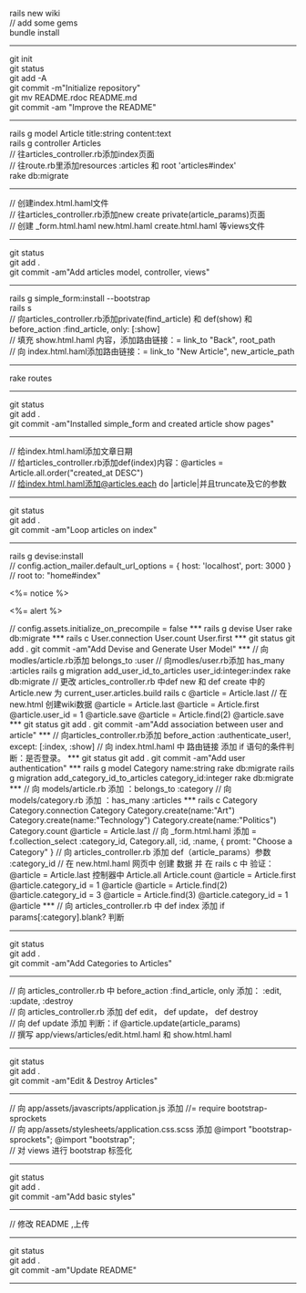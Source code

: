 rails new wiki  
// add some gems  
bundle install  

***
git init   
git status  
git add -A  
git commit -m"Initialize repository"  
git mv README.rdoc README.md  
git commit -am "Improve the README"  
***
rails g model Article title:string content:text  
rails g controller Articles  
// 往articles_controller.rb添加index页面  
// 往route.rb里添加resources :articles 和 root 'articles#index'   
 rake db:migrate  
***  
// 创建index.html.haml文件  
// 往articles_controller.rb添加new create private(article_params)页面  
// 创建 _form.html.haml new.html.haml create.html.haml 等views文件  
***
git status  
git add .  
git commit -am"Add articles model, controller, views"  
***
rails g simple_form:install --bootstrap  
rails s  
// 向articles_controller.rb添加private(find_article) 和 def(show) 和 before_action :find_article, only: [:show]  
// 填充 show.html.haml 内容，添加路由链接：= link_to "Back", root_path  
// 向 index.html.haml添加路由链接：= link_to "New Article", new_article_path 
***
rake routes  
***
git status  
git add .  
git commit -am"Installed simple_form and created article show pages"  
***
// 给index.html.haml添加文章日期  
// 给articles_controller.rb添加def(index)内容：@articles = Article.all.order("created_at DESC")  
// 给index.html.haml添加@articles.each do |article|并且truncate及它的参数
***
git status  
git add .  
git commit -am"Loop articles on index"  
***
rails g devise:install  
// config.action_mailer.default_url_options = { host: 'localhost', port: 3000 }  
// root to: "home#index"  
<p class="notice"><%= notice %></p>
<p class="alert"><%= alert %></p>  
// config.assets.initialize_on_precompile = false  
***
rails g devise User  
rake db:migrate
***
rails c  
User.connection  
User.count  
User.first  
***
git status  
git add .  
git commit -am"Add Devise and Generate User Model"  
***
// 向modles/article.rb添加 belongs_to :user   
// 向modles/user.rb添加 has_many :articles  
rails g migration add_user_id_to_articles user_id:integer:index  
rake db:migrate  
// 更改 articles_controller.rb 中def new 和 def create 中的 Article.new 为 current_user.articles.build  
rails c  
@article = Article.last  
// 在new.html 创建wiki数据  
@article = Article.last  
 @article = Article.first  
 @article.user_id = 1  
 @article.save  
  @article = Article.find(2)  
 @article.save  
***
git status  
git add .  
git commit -am"Add association between user and article"  
***
// 向articles_controller.rb添加 	before_action :authenticate_user!, except: [:index, :show]  
// 向 index.html.haml 中 路由链接 添加 if 语句的条件判断：是否登录。
***
git status  
git add .  
git commit -am"Add user authentication"  
***
rails g model Category name:string  
rake db:migrate  
rails g migration add_category_id_to_articles category_id:integer  
rake db:migrate   
***
// 向 models/article.rb 添加 ：belongs_to :category  
// 向 models/category.rb 添加 ：has_many :articles
***
rails c  
Category  
Category.connection  
Category   
Category.create(name:"Art")  
Category.create(name:"Technology")   
Category.create(name:"Politics")  
Category.count  
@article = Article.last  
// 向 _form.html.haml 添加 = f.collection_select :category_id, Category.all, :id, :name, { promt: "Choose a Category" }  
// 向 articles_controller.rb 添加 def（article_params）参数 :category_id  
// 在 new.html.haml 网页中 创建 数据  并 在 rails c 中 验证：@article = Article.last    
控制器中  Article.all  
Article.count  
@article = Article.first  
@article.category_id = 1  
@article  
@article = Article.find(2)  
@article.category_id = 3  
@article = Article.find(3)  
@article.category_id = 1  
@article  
***
// 向 articles_controller.rb 中 def index  添加 if params[:category].blank?  判断
  
  ***
git status  
git add .  
git commit -am"Add Categories to Articles"  
***
// 向 articles_controller.rb 中 before_action :find_article, only 添加： :edit, :update, :destroy  
// 向 articles_controller.rb 添加 def edit， def update， def destroy  
// 向 def update  添加 判断：if @article.update(article_params)  
// 撰写 app/views/articles/edit.html.haml 和 show.html.haml



  ***
git status  
git add .  
git commit -am"Edit & Destroy Articles"  
***

// 向 app/assets/javascripts/application.js 添加 //= require bootstrap-sprockets  
// 向 app/assets/stylesheets/application.css.scss 添加 @import "bootstrap-sprockets";
@import "bootstrap";  
// 对 views 进行 bootstrap 标签化  




  ***
git status  
git add .  
git commit -am"Add basic styles"  
***



// 修改 README ,上传




  ***
git status  
git add .  
git commit -am"Update README"  
***
  
  
